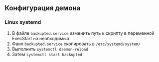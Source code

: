 ## Конфигурация демона

### Linux systemd
1. В файле `backupted.service` изменить путь к скрипту в переменной ExecStart на необходимый
1. Фаил `backupted.service` скопировать в `/etc/systemd/system/`
1. Выполнить `systemctl daemon-reload`
1. Затем `systemctl start backupted`

